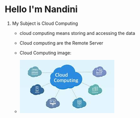 # Hello I'm Nandini
1. My Subject is Cloud Computing
   - cloud computing means storing and accessing the data
   - Cloud computing are the Remote Server
   -  Cloud Computing image:
   
   -    ![Fix it quick!Tulorials(1)](https://github.com/atltanmay/my-website/blob/main/Cloud.jpg)
